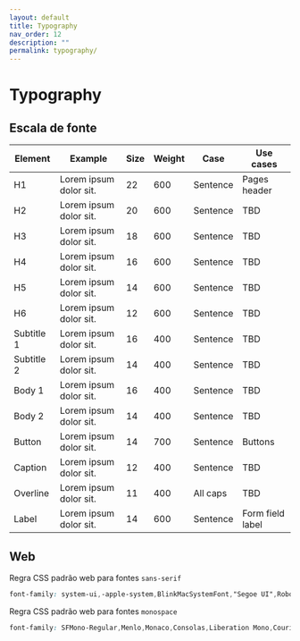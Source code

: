 ```yaml
---
layout: default
title: Typography
nav_order: 12
description: ""
permalink: typography/
---
```


# Typography

## Escala de fonte

<!-- <section class="typography-details"> -->

| Element    | Example                                                      | Size | Weight | Case     | Use cases        |
|------------|--------------------------------------------------------------|------|--------|----------|------------------|
| H1         | <span class="mcw-h1">Lorem ipsum dolor sit.</span>           | 22   | 600    | Sentence | Pages header     |
| H2         | <span class="mcw-h2">Lorem ipsum dolor sit.</span>           | 20   | 600    | Sentence | TBD              |
| H3         | <span class="mcw-h3">Lorem ipsum dolor sit.</span>           | 18   | 600    | Sentence | TBD              |
| H4         | <span class="mcw-h4">Lorem ipsum dolor sit.</span>           | 16   | 600    | Sentence | TBD              |
| H5         | <span class="mcw-h5">Lorem ipsum dolor sit.</span>           | 14   | 600    | Sentence | TBD              |
| H6         | <span class="mcw-h6">Lorem ipsum dolor sit.</span>           | 12   | 600    | Sentence | TBD              |
| Subtitle 1 | <span class="mcw-sub1">Lorem ipsum dolor sit.</span>         | 16   | 400    | Sentence | TBD              |
| Subtitle 2 | <span class="mcw-sub2">Lorem ipsum dolor sit.</span>         | 14   | 400    | Sentence | TBD              |
| Body 1     | <span class="mcw-body1">Lorem ipsum dolor sit.</span>        | 16   | 400    | Sentence | TBD              |
| Body 2     | <span class="mcw-body2">Lorem ipsum dolor sit.</span>        | 14   | 400    | Sentence | TBD              |
| Button     | <span class="mcw-button">Lorem ipsum dolor sit.</span>       | 14   | 700    | Sentence | Buttons          |
| Caption    | <span class="mcw-caption">Lorem ipsum dolor sit.</span>      | 12   | 400    | Sentence | TBD              |
| Overline   | <span class="mcw-overline">Lorem ipsum dolor sit.</span>     | 11   | 400    | All caps | TBD              |
| Label      | <span class="mcw-label">Lorem ipsum dolor sit.</span>        | 14   | 600    | Sentence | Form field label |

<!-- </section> -->

## Web

Regra CSS padrão web para fontes `sans-serif`
```css
font-family: system-ui,-apple-system,BlinkMacSystemFont,"Segoe UI",Roboto,Oxygen-Sans,Ubuntu,Cantarell,"Fira Sans","Droid Sans","Helvetica Neue",sans-serif,"Apple Color Emoji","Segoe UI Emoji","Segoe UI Symbol";
```

Regra CSS padrão web para fontes `monospace`
```css
font-family: SFMono-Regular,Menlo,Monaco,Consolas,Liberation Mono,Courier New,monospace;
```